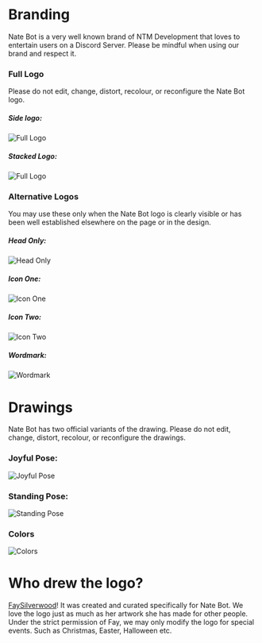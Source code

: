 # Branding

Nate Bot is a very well known brand of NTM Development that loves to entertain users on a Discord Server. Please be mindful when using our brand and respect it.

### Full Logo
Please do not edit, change, distort, recolour, or reconfigure the Nate Bot logo.

##### Side logo:
![Full Logo](https://cdn.weebyapi.xyz/img/natebot/static/FullLogo.png)
​
##### Stacked Logo:
![Full Logo](https://cdn.weebyapi.xyz/img/natebot/static/StackedLogo.png)
​
### Alternative Logos

You may use these only when the Nate Bot logo is clearly visible or has been well established elsewhere on the page or in the design.

##### Head Only:
![Head Only](https://cdn.weebyapi.xyz/img/natebot/static/Head.png)
​
##### Icon One:
![Icon One](https://cdn.weebyapi.xyz/img/natebot/static/IconAltTwo.png)
​
##### Icon Two:
![Icon Two](https://cdn.weebyapi.xyz/img/natebot/static/IconAlt.png)
​
##### Wordmark:
![Wordmark](https://cdn.weebyapi.xyz/img/natebot/static/TextLogo.png)

# Drawings

Nate Bot has two official variants of the drawing. Please do not edit, change, distort, recolour, or reconfigure the drawings.
​
### Joyful Pose:
![Joyful Pose](https://cdn.weebyapi.xyz/img/natebot/static/JoyfulPose.png)​

### Standing Pose:
![Standing Pose](https://cdn.weebyapi.xyz/img/natebot/static/StandingPose.png)​
### Colors
![Colors](https://cdn.weebyapi.xyz/img/natebot/static/ColorPalette.png)​

# Who drew the logo?

[FaySilverwood](https://twitter.com/faysilverwoods)! It was created and curated specifically for Nate Bot. We love the logo just as much as her artwork she has made for other people.
Under the strict permission of Fay, we may only modify the logo for special events. Such as Christmas, Easter, Halloween etc.